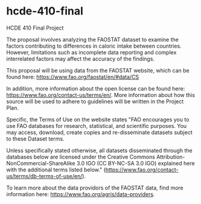 # hcde-410-final
HCDE 410 Final Project

The proposal involves analyzing the FAOSTAT dataset to examine the factors contributing to differences in caloric intake between countries. However, limitations such as incomplete data reporting and complex interrelated factors may affect the accuracy of the findings. 

This proposal will be using data from the FAOSTAT website, which can be found here: https://www.fao.org/faostat/en/#data/CS

In addition, more information about the open license can be found here: https://www.fao.org/contact-us/terms/en/. More information about how this source will be used to adhere to guidelines will be written in the Project Plan.

Specific, the Terms of Use on the website states "FAO encourages you to use FAO databases for research, statistical, and scientific purposes. You may access, download, create copies and re-disseminate datasets subject to these Dataset terms.

Unless specifically stated otherwise, all datasets disseminated through the databases below are licensed under the Creative Commons Attribution-NonCommercial-ShareAlike 3.0 IGO (CC BY-NC-SA 3.0 IGO) explained here with the additional terms listed below." (https://www.fao.org/contact-us/terms/db-terms-of-use/en/).

To learn more about the data providors of the FAOSTAT data, find more information here: https://www.fao.org/agris/data-providers. 

